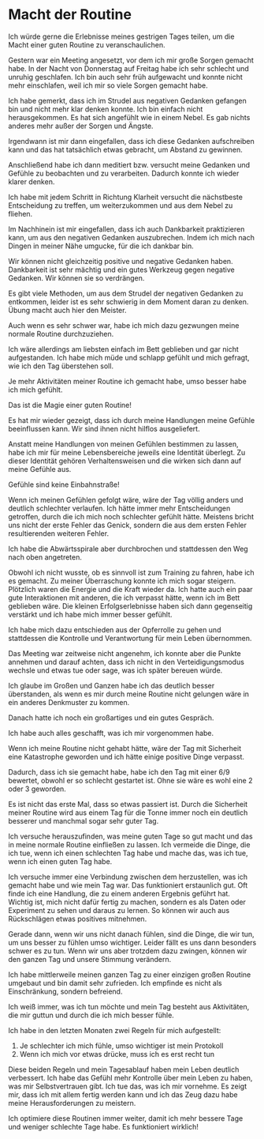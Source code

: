 # Macht der Routine

Ich würde gerne die Erlebnisse meines gestrigen Tages teilen, um die Macht einer guten Routine zu veranschaulichen.

Gestern war ein Meeting angesetzt, vor dem ich mir große Sorgen gemacht habe. In der Nacht von Donnerstag auf Freitag habe ich sehr schlecht und unruhig geschlafen. Ich bin auch sehr früh aufgewacht und konnte nicht mehr einschlafen, weil ich mir so viele Sorgen gemacht habe.

Ich habe gemerkt, dass ich im Strudel aus negativen Gedanken gefangen bin und nicht mehr klar denken konnte. Ich bin einfach nicht herausgekommen. Es hat sich angefühlt wie in einem Nebel. Es gab nichts anderes mehr außer der Sorgen und Ängste.

Irgendwann ist mir dann eingefallen, dass ich diese Gedanken aufschreiben kann und das hat tatsächlich etwas gebracht, um Abstand zu gewinnen.

Anschließend habe ich dann meditiert bzw. versucht meine Gedanken und Gefühle zu beobachten und zu verarbeiten. Dadurch konnte ich wieder klarer denken.

Ich habe mit jedem Schritt in Richtung Klarheit versucht die nächstbeste Entscheidung zu treffen, um weiterzukommen und aus dem Nebel zu fliehen.

Im Nachhinein ist mir eingefallen, dass ich auch Dankbarkeit praktizieren kann, um aus den negativen Gedanken auszubrechen. Indem ich mich nach Dingen in meiner Nähe umgucke, für die ich dankbar bin.

Wir können nicht gleichzeitig positive und negative Gedanken haben. Dankbarkeit ist sehr mächtig und ein gutes Werkzeug gegen negative Gedanken. Wir können sie so verdrängen.

Es gibt viele Methoden, um aus dem Strudel der negativen Gedanken zu entkommen, leider ist es sehr schwierig in dem Moment daran zu denken. Übung macht auch hier den Meister.

Auch wenn es sehr schwer war, habe ich mich dazu gezwungen meine normale Routine durchzuziehen.

Ich wäre allerdings am liebsten einfach im Bett geblieben und gar nicht aufgestanden. Ich habe mich müde und schlapp gefühlt und mich gefragt, wie ich den Tag überstehen soll.

Je mehr Aktivitäten meiner Routine ich gemacht habe, umso besser habe ich mich gefühlt.

Das ist die Magie einer guten Routine!

Es hat mir wieder gezeigt, dass ich durch meine Handlungen meine Gefühle beeinflussen kann. Wir sind ihnen nicht hilflos ausgeliefert.

Anstatt meine Handlungen von meinen Gefühlen bestimmen zu lassen, habe ich mir für meine Lebensbereiche jeweils eine Identität überlegt. Zu dieser Identität gehören Verhaltensweisen und die wirken sich dann auf meine Gefühle aus.

Gefühle sind keine Einbahnstraße!

Wenn ich meinen Gefühlen gefolgt wäre, wäre der Tag völlig anders und deutlich schlechter verlaufen. Ich hätte immer mehr Entscheidungen getroffen, durch die ich mich noch schlechter gefühlt hätte. Meistens bricht uns nicht der erste Fehler das Genick, sondern die aus dem ersten Fehler resultierenden weiteren Fehler.

Ich habe die Abwärtsspirale aber durchbrochen und stattdessen den Weg nach oben angetreten.

Obwohl ich nicht wusste, ob es sinnvoll ist zum Training zu fahren, habe ich es gemacht. Zu meiner Überraschung konnte ich mich sogar steigern. Plötzlich waren die Energie und die Kraft wieder da. Ich hatte auch ein paar gute Interaktionen mit anderen, die ich verpasst hätte, wenn ich im Bett geblieben wäre. Die kleinen Erfolgserlebnisse haben sich dann gegenseitig verstärkt und ich habe mich immer besser gefühlt.

Ich habe mich dazu entschieden aus der Opferrolle zu gehen und stattdessen die Kontrolle und Verantwortung für mein Leben übernommen.

Das Meeting war zeitweise nicht angenehm, ich konnte aber die Punkte annehmen und darauf achten, dass ich nicht in den Verteidigungsmodus wechsle und etwas tue oder sage, was ich später bereuen würde.

Ich glaube im Großen und Ganzen habe ich das deutlich besser überstanden, als wenn es mir durch meine Routine nicht gelungen wäre in ein anderes Denkmuster zu kommen.

Danach hatte ich noch ein großartiges und ein gutes Gespräch.

Ich habe auch alles geschafft, was ich mir vorgenommen habe.

Wenn ich meine Routine nicht gehabt hätte, wäre der Tag mit Sicherheit eine Katastrophe geworden und ich hätte einige positive Dinge verpasst.

Dadurch, dass ich sie gemacht habe, habe ich den Tag mit einer 6/9 bewertet, obwohl er so schlecht gestartet ist. Ohne sie wäre es wohl eine 2 oder 3 geworden.

Es ist nicht das erste Mal, dass so etwas passiert ist. Durch die Sicherheit meiner Routine wird aus einem Tag für die Tonne immer noch ein deutlich besserer und manchmal sogar sehr guter Tag.

Ich versuche herauszufinden, was meine guten Tage so gut macht und das in meine normale Routine einfließen zu lassen. Ich vermeide die Dinge, die ich tue, wenn ich einen schlechten Tag habe und mache das, was ich tue, wenn ich einen guten Tag habe.

Ich versuche immer eine Verbindung zwischen dem herzustellen, was ich gemacht habe und wie mein Tag war. Das funktioniert erstaunlich gut. Oft finde ich eine Handlung, die zu einem anderen Ergebnis geführt hat. Wichtig ist, mich nicht dafür fertig zu machen, sondern es als Daten oder Experiment zu sehen und daraus zu lernen. So können wir auch aus Rückschlägen etwas positives mitnehmen.

Gerade dann, wenn wir uns nicht danach fühlen, sind die Dinge, die wir tun, um uns besser zu fühlen umso wichtiger. Leider fällt es uns dann besonders schwer es zu tun. Wenn wir uns aber trotzdem dazu zwingen, können wir den ganzen Tag und unsere Stimmung verändern.

Ich habe mittlerweile meinen ganzen Tag zu einer einzigen großen Routine umgebaut und bin damit sehr zufrieden. Ich empfinde es nicht als Einschränkung, sondern befreiend.

Ich weiß immer, was ich tun möchte und mein Tag besteht aus Aktivitäten, die mir guttun und durch die ich mich besser fühle.

Ich habe in den letzten Monaten zwei Regeln für mich aufgestellt:

1.  Je schlechter ich mich fühle, umso wichtiger ist mein Protokoll
2.  Wenn ich mich vor etwas drücke, muss ich es erst recht tun

Diese beiden Regeln und mein Tagesablauf haben mein Leben deutlich verbessert. Ich habe das Gefühl mehr Kontrolle über mein Leben zu haben, was mir Selbstvertrauen gibt. Ich tue das, was ich mir vornehme. Es zeigt mir, dass ich mit allem fertig werden kann und ich das Zeug dazu habe meine Herausforderungen zu meistern.

Ich optimiere diese Routinen immer weiter, damit ich mehr bessere Tage und weniger schlechte Tage habe. Es funktioniert wirklich!